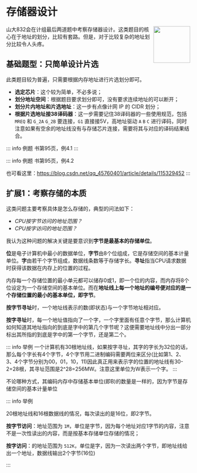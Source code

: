 # 存储器设计

<img src="https://mysite-bucket.oss-cn-wulanchabu.aliyuncs.com/illustrations/3d-fluency-ssd.png?x-oss-process=style/small_size_rule" style="width: 100px;padding: 2px; float:right">

山大832会在计组最后两道题中考察存储器设计。这类题目的核心在于地址的划分，比较有套路。但是，对于比较复杂的地址划分比较令人头疼。

## 基础题型：只简单设计片选

此类题目较为普遍，只需要根据内存地址进行片选划分即可。

- **选定芯片**：这个较为简单，不必多说；
- **划分地址空间**：根据题目要求划分即可，没有要求连续地址的可以断开；
- **划分片内地址和片选地址**：这一步有点像计网 IP 的 CIDR 划分；
- **根据片选地址接38译码器**：这一步需要记住38译码器的一些使用规范，包括 `MREQ` 和 `G_2A` `G_2B` 要连接，`G1` 直接接5V，高地址驱动 `A` `B` `C` 进行译码，同时注意如果有空余的地址线没有与存储芯片连接，需要将其与对应的译码结果结合。 

::: info 例题
书第95页，例4.1
:::

::: info 例题
书第95页，例4.2

也可看这里：https://blog.csdn.net/qq_45760401/article/details/115329452
:::

## 扩展1：考察存储的本质

这类问题主要考察具体是怎么存储的，典型的问法如下：

-  *CPU按字节访问的地址范围？*
-  *CPU按字访问的地址范围？*

我认为这种问题的解决关键是要意识到**字节是最基本的存储单位**。

**位**是电子计算机中最小的数据单位，**字节**由8个位组成，它是存储空间的基本计量单位。**字**由若干个字节组成，数据线条数等于存储字长。**寻址**指当CPU请求数据时获得该数据在内存上的位置的过程。

内存每一个存储位置的最小单元都可以储存0或1，即一个位的内容，而内存将8个位设定为一个存储空间的基本单位。而在**地址线上每一个地址的编号便对应的是一个存储位置的最小的基本单位，即字节**。

**按字节寻址**时，一个地址线表示的数(即状态)与一个字节地址相对应。

**按字寻址**时，每一个地址值指向了一个字，一个字里面有任意个字节，那么计算机如何知道其地址指向的到底是字中的第几个字节呢？这便需要地址线中分出一部分标出其所指的到底是字中的第一个字节，还是第二个。

::: info 举例
一个计算机有30根地址线，如果按字寻址，其字的字长为32位的话，那么每个字长有4个字节，4个字节用二进制编码需要两位来区分(比如第1、2、3、4个字节分别为00，01，10，11)因此真正用来表示字的位置的地址线有30-2=28根，其寻址范围是2^28=256MW。注意这里单位为W表示一个字。
:::

不论哪种方式，其编码内存中存储基本单位(即B)的数量是一样的，因为字节是存储空间的基本计量单位

::: info 举例

20根地址线和16根数据线的情况，每次读出的是16位，即2字节。

**按字节访问**：地址范围为 `1M`，单位是字节，因为每个地址对应1字节的内容，注意不是一次性读出的内容，而是按基本存储单位存储的情况；

**按字访问**：的地址范围为 `512K`，单位是字，因为一次读出两个字节，即地址线给出一个地址，数据线输出2个字节(16位)

:::